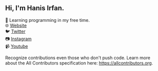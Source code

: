 ## Hi, I'm Hanis Irfan.

:book: Learning programming in my free time.\
🌐 [Website](https://hanisirfan.xyz)\
🐦 [Twitter](https://twitter.com/mhanisirfan)\
📷 [Instagram](https://instagram.com/m.hanisirfan)\
📹 [Youtube](https://www.youtube.com/channel/UCR89O-Myy-gmMVWj_MoISCQ)

Recognize contributions even those who don't push code. Learn more about the All Contributors specification here: https://allcontributors.org.
